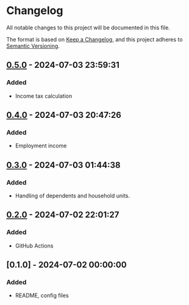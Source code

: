 # Changelog

All notable changes to this project will be documented in this file.

The format is based on [Keep a Changelog](https://keepachangelog.com/en/1.0.0/),
and this project adheres to [Semantic Versioning](https://semver.org/spec/v2.0.0.html).

## [0.5.0] - 2024-07-03 23:59:31

### Added

- Income tax calculation

## [0.4.0] - 2024-07-03 20:47:26

### Added

- Employment income

## [0.3.0] - 2024-07-03 01:44:38

### Added

- Handling of dependents and household units.

## [0.2.0] - 2024-07-02 22:01:27

### Added

- GitHub Actions

## [0.1.0] - 2024-07-02 00:00:00

### Added

- README, config files



[0.5.0]: https://github.com/PolicyEngine/policyengine-it/compare/0.4.0...0.5.0
[0.4.0]: https://github.com/PolicyEngine/policyengine-it/compare/0.3.0...0.4.0
[0.3.0]: https://github.com/PolicyEngine/policyengine-it/compare/0.2.0...0.3.0
[0.2.0]: https://github.com/PolicyEngine/policyengine-it/compare/0.1.0...0.2.0

